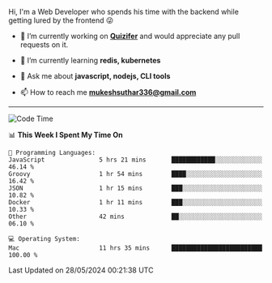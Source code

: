 Hi, I'm a Web Developer who spends his time with the backend while getting lured by the frontend 😜

- 🔭 I’m currently working on **[Quizifer](https://github.com/SutharMukesh/Quizifer/)** and would appreciate any pull requests on it.

- 🌱 I’m currently learning **redis, kubernetes**

- 💬 Ask me about **javascript, nodejs, CLI tools**

- 📫 How to reach me **mukeshsuthar336@gmail.com**

---
<!--START_SECTION:waka-->
![Code Time](http://img.shields.io/badge/Code%20Time-2%2C973%20hrs%2047%20mins-blue)

📊 **This Week I Spent My Time On** 

```text
💬 Programming Languages: 
JavaScript               5 hrs 21 mins       ████████████░░░░░░░░░░░░░   46.14 % 
Groovy                   1 hr 54 mins        ████░░░░░░░░░░░░░░░░░░░░░   16.42 % 
JSON                     1 hr 15 mins        ███░░░░░░░░░░░░░░░░░░░░░░   10.82 % 
Docker                   1 hr 11 mins        ███░░░░░░░░░░░░░░░░░░░░░░   10.33 % 
Other                    42 mins             ██░░░░░░░░░░░░░░░░░░░░░░░   06.10 % 

💻 Operating System: 
Mac                      11 hrs 35 mins      █████████████████████████   100.00 % 
```


 Last Updated on 28/05/2024 00:21:38 UTC
<!--END_SECTION:waka-->
